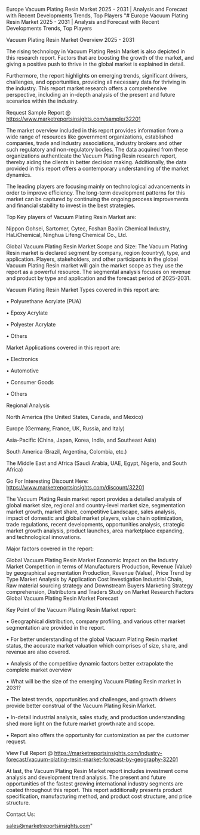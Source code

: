  Europe Vacuum Plating Resin Market 2025 - 2031 | Analysis and Forecast with Recent Developments Trends, Top Players
 "# Europe Vacuum Plating Resin Market 2025 - 2031 | Analysis and Forecast with Recent Developments Trends, Top Players

Vacuum Plating Resin Market Overview 2025 - 2031

The rising technology in Vacuum Plating Resin Market is also depicted in this research report. Factors that are boosting the growth of the market, and giving a positive push to thrive in the global market is explained in detail.

Furthermore, the report highlights on emerging trends, significant drivers, challenges, and opportunities, providing all necessary data for thriving in the industry. This report market research offers a comprehensive perspective, including an in-depth analysis of the present and future scenarios within the industry.

Request Sample Report @ https://www.marketreportsinsights.com/sample/32201

The market overview included in this report provides information from a wide range of resources like government organizations, established companies, trade and industry associations, industry brokers and other such regulatory and non-regulatory bodies. The data acquired from these organizations authenticate the Vacuum Plating Resin research report, thereby aiding the clients in better decision making. Additionally, the data provided in this report offers a contemporary understanding of the market dynamics.

The leading players are focusing mainly on technological advancements in order to improve efficiency. The long-term development patterns for this market can be captured by continuing the ongoing process improvements and financial stability to invest in the best strategies.

Top Key players of Vacuum Plating Resin Market are:

Nippon Gohsei, Sartomer, Cytec, Foshan Baolin Chemical Industry, HaLiChemical, Ninghua Lifeng Chemical Co., Ltd.

Global Vacuum Plating Resin Market Scope and Size:
The Vacuum Plating Resin market is declared segment by company, region (country), type, and application. Players, stakeholders, and other participants in the global Vacuum Plating Resin market will gain the market scope as they use the report as a powerful resource. The segmental analysis focuses on revenue and product by type and application and the forecast period of 2025-2031.

Vacuum Plating Resin Market Types covered in this report are:

• Polyurethane Acrylate (PUA)

• Epoxy Acrylate

• Polyester Acrylate

• Others

Market Applications covered in this report are:

• Electronics

• Automotive

• Consumer Goods

• Others

Regional Analysis

North America (the United States, Canada, and Mexico)

Europe (Germany, France, UK, Russia, and Italy)

Asia-Pacific (China, Japan, Korea, India, and Southeast Asia)

South America (Brazil, Argentina, Colombia, etc.)

The Middle East and Africa (Saudi Arabia, UAE, Egypt, Nigeria, and South Africa)

Go For Interesting Discount Here: https://www.marketreportsinsights.com/discount/32201

The Vacuum Plating Resin market report provides a detailed analysis of global market size, regional and country-level market size, segmentation market growth, market share, competitive Landscape, sales analysis, impact of domestic and global market players, value chain optimization, trade regulations, recent developments, opportunities analysis, strategic market growth analysis, product launches, area marketplace expanding, and technological innovations.

Major factors covered in the report:

Global Vacuum Plating Resin Market
Economic Impact on the Industry
Market Competition in terms of Manufacturers
Production, Revenue (Value) by geographical segmentation
Production, Revenue (Value), Price Trend by Type
Market Analysis by Application
Cost Investigation
Industrial Chain, Raw material sourcing strategy and Downstream Buyers
Marketing Strategy comprehension, Distributors and Traders
Study on Market Research Factors
Global Vacuum Plating Resin Market Forecast

Key Point of the Vacuum Plating Resin Market report:

• Geographical distribution, company profiling, and various other market segmentation are provided in the report.

• For better understanding of the global Vacuum Plating Resin market status, the accurate market valuation which comprises of size, share, and revenue are also covered.

• Analysis of the competitive dynamic factors better extrapolate the complete market overview

• What will be the size of the emerging Vacuum Plating Resin market in 2031?

• The latest trends, opportunities and challenges, and growth drivers provide better construal of the Vacuum Plating Resin Market.

• In-detail industrial analysis, sales study, and production understanding shed more light on the future market growth rate and scope.

• Report also offers the opportunity for customization as per the customer request.

View Full Report @ https://marketreportsinsights.com/industry-forecast/vacuum-plating-resin-market-forecast-by-geography-32201

At last, the Vacuum Plating Resin Market report includes investment come analysis and development trend analysis. The present and future opportunities of the fastest growing international industry segments are coated throughout this report. This report additionally presents product specification, manufacturing method, and product cost structure, and price structure.

Contact Us:

sales@marketreportsinsights.com"
